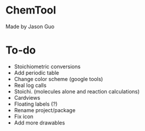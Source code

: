 # ChemTool
Made by Jason Guo
# To-do
- Stoichiometric conversions
- Add periodic table
- Change color scheme (google tools)
- Real log calls
- Stoichi. (molecules alone and reaction calculations)
- Cardviews
- Floating labels (?)
- Rename project/package
- Fix icon
- Add more drawables

